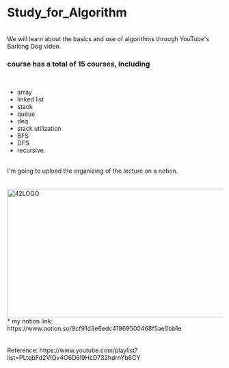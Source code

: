 # Study_for_Algorithm
<br>
We will learn about the basics and use of algorithms through YouTube's Barking Dog video.
<br>

### course has a total of 15 courses, including 
<br>

* array
* linked list
* stack
* queue
* deq
* stack utilization
* BFS
* DFS
* recursive.

<br>
I'm going to upload the organizing of the lecture on a notion.
<br>
<br>
<br>
<img src="https://user-images.githubusercontent.com/55140432/99142642-4e92e180-269a-11eb-8006-5e150b9de69d.PNG" width="600px" height="300px" title="px(픽셀) 크기 설정" alt="42LOGO"></img>
<br>
* my notion link: https://www.notion.so/9cf91d3e6edc41969500468f5ae0bb1e
<br>
<br>
<br>
Reference: https://www.youtube.com/playlist?list=PLtqbFd2VIQv4O6D6l9HcD732hdrnYb6CY
